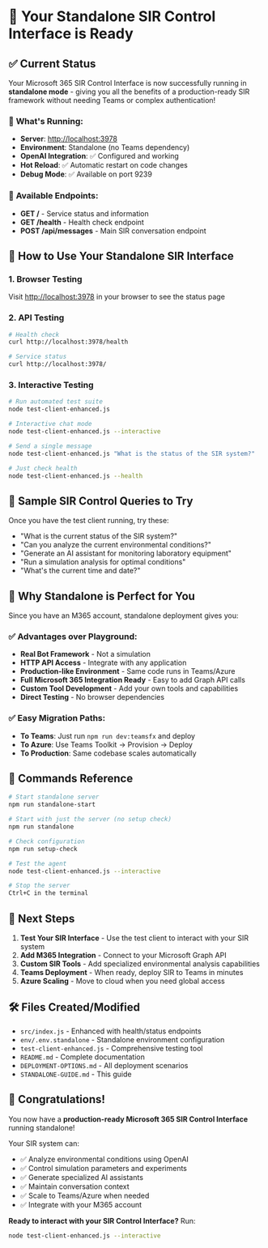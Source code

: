 # 🎉 Your Standalone SIR Control Interface is Ready

## ✅ Current Status

Your Microsoft 365 SIR Control Interface is now successfully running in **standalone mode** - giving you all the benefits of a production-ready SIR framework without needing Teams or complex authentication!

### 🚀 **What's Running:**

- **Server**: <http://localhost:3978>
- **Environment**: Standalone (no Teams dependency)
- **OpenAI Integration**: ✅ Configured and working
- **Hot Reload**: ✅ Automatic restart on code changes
- **Debug Mode**: ✅ Available on port 9239

### 📍 **Available Endpoints:**

- **GET /** - Service status and information
- **GET /health** - Health check endpoint
- **POST /api/messages** - Main SIR conversation endpoint

## 🔧 **How to Use Your Standalone SIR Interface**

### 1. **Browser Testing**

Visit <http://localhost:3978> in your browser to see the status page

### 2. **API Testing**

```bash
# Health check
curl http://localhost:3978/health

# Service status
curl http://localhost:3978/
```

### 3. **Interactive Testing**

```bash
# Run automated test suite
node test-client-enhanced.js

# Interactive chat mode
node test-client-enhanced.js --interactive

# Send a single message
node test-client-enhanced.js "What is the status of the SIR system?"

# Just check health
node test-client-enhanced.js --health
```

## 🤖 **Sample SIR Control Queries to Try**

Once you have the test client running, try these:

- "What is the current status of the SIR system?"
- "Can you analyze the current environmental conditions?"
- "Generate an AI assistant for monitoring laboratory equipment"
- "Run a simulation analysis for optimal conditions"
- "What's the current time and date?"

## 🎯 **Why Standalone is Perfect for You**

Since you have an M365 account, standalone deployment gives you:

### **✅ Advantages over Playground:**

- **Real Bot Framework** - Not a simulation
- **HTTP API Access** - Integrate with any application
- **Production-like Environment** - Same code runs in Teams/Azure
- **Full Microsoft 365 Integration Ready** - Easy to add Graph API calls
- **Custom Tool Development** - Add your own tools and capabilities
- **Direct Testing** - No browser dependencies

### **✅ Easy Migration Paths:**

- **To Teams**: Just run `npm run dev:teamsfx` and deploy
- **To Azure**: Use Teams Toolkit → Provision → Deploy
- **To Production**: Same codebase scales automatically

## 🔧 **Commands Reference**

```bash
# Start standalone server
npm run standalone-start

# Start with just the server (no setup check)
npm run standalone

# Check configuration
npm run setup-check

# Test the agent
node test-client-enhanced.js --interactive

# Stop the server
Ctrl+C in the terminal
```

## 🚀 **Next Steps**

1. **Test Your SIR Interface** - Use the test client to interact with your SIR system
2. **Add M365 Integration** - Connect to your Microsoft Graph API
3. **Custom SIR Tools** - Add specialized environmental analysis capabilities
4. **Teams Deployment** - When ready, deploy SIR to Teams in minutes
5. **Azure Scaling** - Move to cloud when you need global access

## 🛠️ **Files Created/Modified**

- `src/index.js` - Enhanced with health/status endpoints
- `env/.env.standalone` - Standalone environment configuration
- `test-client-enhanced.js` - Comprehensive testing tool
- `README.md` - Complete documentation
- `DEPLOYMENT-OPTIONS.md` - All deployment scenarios
- `STANDALONE-GUIDE.md` - This guide

## 🎊 **Congratulations!**

You now have a **production-ready Microsoft 365 SIR Control Interface** running standalone!

Your SIR system can:

- ✅ Analyze environmental conditions using OpenAI
- ✅ Control simulation parameters and experiments
- ✅ Generate specialized AI assistants
- ✅ Maintain conversation context
- ✅ Scale to Teams/Azure when needed
- ✅ Integrate with your M365 account

**Ready to interact with your SIR Control Interface?** Run:

```bash
node test-client-enhanced.js --interactive
```
